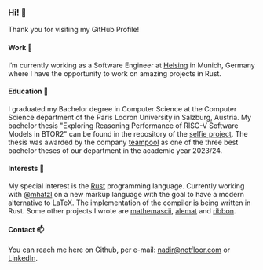 ### Hi! 👋

Thank you for visiting my GitHub Profile!

#### Work 🔭

I’m currently working as a Software Engineer at [Helsing](https://helsing.ai/) in Munich, Germany where I have the opportunity to 
work on amazing projects in Rust.

#### Education 🌱

I graduated my Bachelor degree in Computer Science at the Computer Science department of the Paris Lodron University in Salzburg, Austria. 
My bachelor thesis "Exploring Reasoning Performance of RISC-V Software Models in BTOR2" can be found in the repository of the 
[selfie project](https://github.com/cksystemsteaching/selfie/blob/main/theses/bachelor_thesis_fejzic.pdf). The thesis was awarded by the 
company [teampool](https://www.teampool.com/) as one of the three best bachelor theses of our department in the academic year 2023/24. 

#### Interests 🤔

My special interest is the [Rust](https://www.rust-lang.org/) programming language. Currently working with [@mhatzl](https://github.com/mhatzl) 
on a new markup language with the goal to have a modern alternative to LaTeX. The implementation of the compiler is being written in Rust.
Some other projects I wrote are [mathemascii](https://github.com/nfejzic/mathemascii), [alemat](https://github.com/nfejzic/alemat) 
and [ribbon](https://github.com/nfejzic/ribbon).

#### Contact 📫

You can reach me here on Github, per e-mail: [nadir@notfloor.com](mailto:nadir@notfloor.com) or [LinkedIn](https://www.linkedin.com/in/nfejzic).
